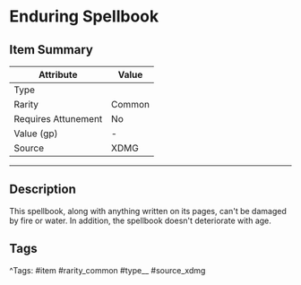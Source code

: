 # Enduring Spellbook

## Item Summary

| Attribute            | Value                        |
|----------------------|------------------------------|
| Type                 |   |
| Rarity               | Common             |
| Requires Attunement  | No                |
| Value (gp)           | -    |
| Source               | XDMG |

---

## Description

This spellbook, along with anything written on its pages, can't be damaged by fire or water. In addition, the spellbook doesn't deteriorate with age.

## Tags

^Tags: #item #rarity_common #type__ #source_xdmg